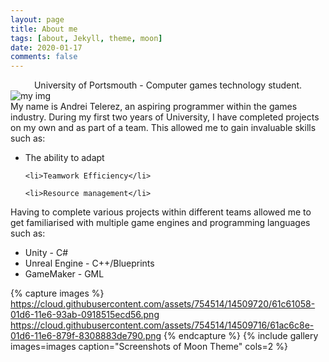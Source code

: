 ```yaml
---
layout: page
title: About me
tags: [about, Jekyll, theme, moon]
date: 2020-01-17
comments: false
---
```

    
<center>University of Portsmouth - Computer games technology student.</center>

<img src = "https://sweetpotatoes1.github.io/Moon/assets/img/IMG-20191226-WA0104.jpg" alt = "my img">
<br>
My name is Andrei Telerez, an aspiring programmer within the games industry. During my first two years of University, I have completed projects on my own and as part of a team. This allowed me to gain invaluable skills such as:


<ul>
    <li>The ability to adapt</li>

    <li>Teamwork Efficiency</li>

    <li>Resource management</li>
</ul>


Having to complete various projects within different teams allowed me to get familiarised with multiple game engines and programming languages such as:


<ul>
    <li>Unity - C#</li>
    <li>Unreal Engine - C++/Blueprints</li>
    <li>GameMaker - GML</li>
</ul>

{% capture images %}
    https://cloud.githubusercontent.com/assets/754514/14509720/61c61058-01d6-11e6-93ab-0918515ecd56.png
    https://cloud.githubusercontent.com/assets/754514/14509716/61ac6c8e-01d6-11e6-879f-8308883de790.png
{% endcapture %}
{% include gallery images=images caption="Screenshots of Moon Theme" cols=2 %}
